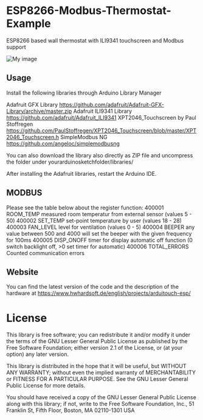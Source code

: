# ESP8266-Modbus-Thermostat-Example
ESP8266 based wall thermostat with ILI9341 touchscreen and Modbus support   

![My image](https://i.pinimg.com/564x/f1/7e/0f/f17e0fb9de3552c1c893d19d422fd41a.jpg)

## Usage

Install the following libraries through Arduino Library Manager

Adafruit GFX Library https://github.com/adafruit/Adafruit-GFX-Library/archive/master.zip
Adafruit ILI9341 Library https://github.com/adafruit/Adafruit_ILI9341
XPT2046_Touchscreen by Paul Stoffregen https://github.com/PaulStoffregen/XPT2046_Touchscreen/blob/master/XPT2046_Touchscreen.h 
SimpleModbus NG https://github.com/angeloc/simplemodbusng

You can also download the library also directly as ZIP file and uncompress the folder under yourarduinosketchfolder/libraries/   

After installing the Adafruit libraries, restart the Arduino IDE. 

## MODBUS

Please see the table below about the register function:
400001  ROOM_TEMP     measured room temperatur from external sensor (values 5 - 50) 
400002  SET_TEMP      set-point temperature by user (values 18 - 28) 
400003  FAN_LEVEL     level for ventilation (values 0 - 5) 
400004  BEEPER        any value between 500 and 4000 will set the beeper with the given frequency for 100ms 
400005  DISP_ONOFF    timer for display automatic off function (0 switch backlight off, >0 set timer for automatic) 
400006  TOTAL_ERRORS  Counted communication errors


## Website

You can find the latest version of the code and the description of the hardware at
https://www.hwhardsoft.de/english/projects/arduitouch-esp/

# License

This library is free software; you can redistribute it and/or
modify it under the terms of the GNU Lesser General Public
License as published by the Free Software Foundation; either
version 2.1 of the License, or (at your option) any later version.

This library is distributed in the hope that it will be useful,
but WITHOUT ANY WARRANTY; without even the implied warranty of
MERCHANTABILITY or FITNESS FOR A PARTICULAR PURPOSE.  See the GNU
Lesser General Public License for more details.

You should have received a copy of the GNU Lesser General Public
License along with this library; if not, write to the Free Software
Foundation, Inc., 51 Franklin St, Fifth Floor, Boston, MA  02110-1301  USA 
